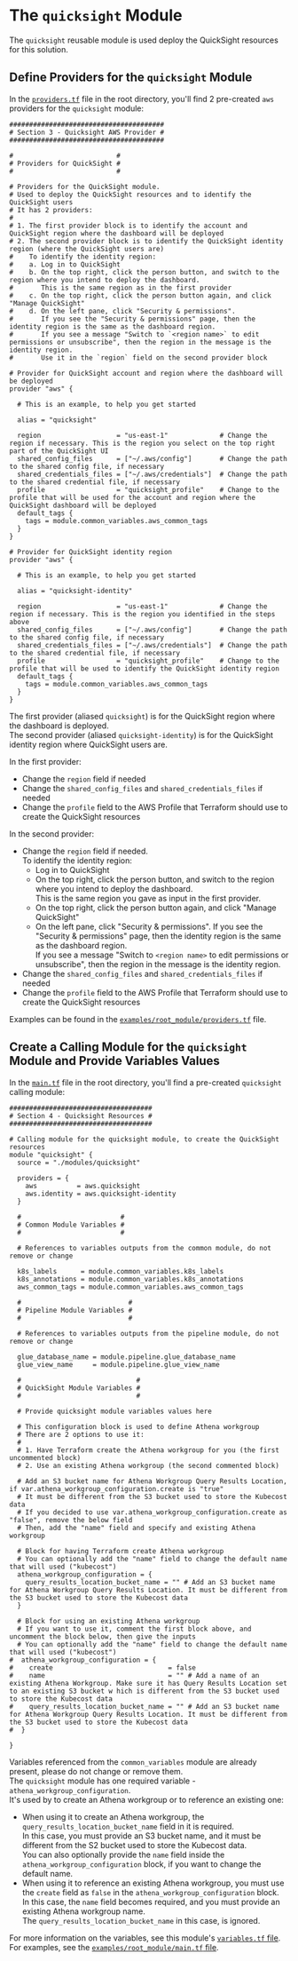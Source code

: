 # The `quicksight` Module

The `quicksight` reusable module is used deploy the QuickSight resources for this solution.

## Define Providers for the `quicksight` Module

In the [`providers.tf`](../../providers.tf) file in the root directory, you'll find 2 pre-created `aws` providers for the `quicksight` module:

    #######################################
    # Section 3 - Quicksight AWS Provider #
    #######################################
    
    #                          #
    # Providers for QuickSight #
    #                          #
    
    # Providers for the QuickSight module.
    # Used to deploy the QuickSight resources and to identify the QuickSight users
    # It has 2 providers:
    #
    # 1. The first provider block is to identify the account and QuickSight region where the dashboard will be deployed
    # 2. The second provider block is to identify the QuickSight identity region (where the QuickSight users are)
    #    To identify the identity region:
    #    a. Log in to QuickSight
    #    b. On the top right, click the person button, and switch to the region where you intend to deploy the dashboard.
    #       This is the same region as in the first provider
    #    c. On the top right, click the person button again, and click "Manage QuickSight"
    #    d. On the left pane, click "Security & permissions".
    #       If you see the "Security & permissions" page, then the identity region is the same as the dashboard region.
    #       If you see a message "Switch to `<region name>` to edit permissions or unsubscribe", then the region in the message is the identity region.
    #       Use it in the `region` field on the second provider block
    
    # Provider for QuickSight account and region where the dashboard will be deployed
    provider "aws" {
    
      # This is an example, to help you get started
    
      alias = "quicksight"
    
      region                   = "us-east-1"             # Change the region if necessary. This is the region you select on the top right part of the QuickSight UI
      shared_config_files      = ["~/.aws/config"]       # Change the path to the shared config file, if necessary
      shared_credentials_files = ["~/.aws/credentials"]  # Change the path to the shared credential file, if necessary
      profile                  = "quicksight_profile"    # Change to the profile that will be used for the account and region where the QuickSight dashboard will be deployed
      default_tags {
        tags = module.common_variables.aws_common_tags
      }
    }
    
    # Provider for QuickSight identity region
    provider "aws" {
    
      # This is an example, to help you get started
    
      alias = "quicksight-identity"
    
      region                   = "us-east-1"             # Change the region if necessary. This is the region you identified in the steps above
      shared_config_files      = ["~/.aws/config"]       # Change the path to the shared config file, if necessary
      shared_credentials_files = ["~/.aws/credentials"]  # Change the path to the shared credential file, if necessary
      profile                  = "quicksight_profile"    # Change to the profile that will be used to identify the QuickSight identity region
      default_tags {
        tags = module.common_variables.aws_common_tags
      }
    }

The first provider (aliased `quicksight`) is for the QuickSight region where the dashboard is deployed.  
The second provider (aliased `quicksight-identity`) is for the QuickSight identity region where QuickSight users are.

In the first provider:
* Change the `region` field if needed
* Change the `shared_config_files` and `shared_credentials_files` if needed
* Change the `profile` field to the AWS Profile that Terraform should use to create the QuickSight resources 

In the second provider:
* Change the `region` field if needed.  
To identify the identity region:
  * Log in to QuickSight
  * On the top right, click the person button, and switch to the region where you intend to deploy the dashboard.  
  This is the same region you gave as input in the first provider.
  * On the top right, click the person button again, and click "Manage QuickSight"
  * On the left pane, click "Security & permissions".
  If you see the "Security & permissions" page, then the identity region is the same as the dashboard region.  
  If you see a message "Switch to `<region name>` to edit permissions or unsubscribe", then the region in the message is the identity region.
* Change the `shared_config_files` and `shared_credentials_files` if needed
* Change the `profile` field to the AWS Profile that Terraform should use to create the QuickSight resources 

Examples can be found in the [`examples/root_module/providers.tf`](../../examples/root_module/providers.tf) file.

## Create a Calling Module for the `quicksight` Module and Provide Variables Values

In the [`main.tf`](../../main.tf) file in the root directory, you'll find a pre-created `quicksight` calling module:

    ####################################
    # Section 4 - Quicksight Resources #
    ####################################
    
    # Calling module for the quicksight module, to create the QuickSight resources
    module "quicksight" {
      source = "./modules/quicksight"
    
      providers = {
        aws          = aws.quicksight
        aws.identity = aws.quicksight-identity
      }
    
      #                         #
      # Common Module Variables #
      #                         #
    
      # References to variables outputs from the common module, do not remove or change
    
      k8s_labels      = module.common_variables.k8s_labels
      k8s_annotations = module.common_variables.k8s_annotations
      aws_common_tags = module.common_variables.aws_common_tags
    
      #                           #
      # Pipeline Module Variables #
      #                           #
    
      # References to variables outputs from the pipeline module, do not remove or change
    
      glue_database_name = module.pipeline.glue_database_name
      glue_view_name     = module.pipeline.glue_view_name
    
      #                             #
      # QuickSight Module Variables #
      #                             #
    
      # Provide quicksight module variables values here
    
      # This configuration block is used to define Athena workgroup
      # There are 2 options to use it:
      #
      # 1. Have Terraform create the Athena workgroup for you (the first uncommented block)
      # 2. Use an existing Athena workgroup (the second commented block)
    
      # Add an S3 bucket name for Athena Workgroup Query Results Location, if var.athena_workgroup_configuration.create is "true"
      # It must be different from the S3 bucket used to store the Kubecost data
      # If you decided to use var.athena_workgroup_configuration.create as "false", remove the below field
      # Then, add the "name" field and specify and existing Athena workgroup
    
      # Block for having Terraform create Athena workgroup
      # You can optionally add the "name" field to change the default name that will used ("kubecost")
      athena_workgroup_configuration = {
        query_results_location_bucket_name = "" # Add an S3 bucket name for Athena Workgroup Query Results Location. It must be different from the S3 bucket used to store the Kubecost data
      }
    
      # Block for using an existing Athena workgroup
      # If you want to use it, comment the first block above, and uncomment the block below, then give the inputs
      # You can optionally add the "name" field to change the default name that will used ("kubecost")
    #  athena_workgroup_configuration = {
    #    create                             = false
    #    name                               = "" # Add a name of an existing Athena Workgroup. Make sure it has Query Results Location set to an existing S3 bucket w hich is different from the S3 bucket used to store the Kubecost data
    #    query_results_location_bucket_name = "" # Add an S3 bucket name for Athena Workgroup Query Results Location. It must be different from the S3 bucket used to store the Kubecost data
    #  }
    
    }

Variables referenced from the `common_variables` module are already present, please do not change or remove them.  
The `quicksight` module has one required variable - `athena_workgroup_configuration`.  
It's used by to create an Athena workgroup or to reference an existing one:  
* When using it to create an Athena workgroup, the `query_results_location_bucket_name` field in it is required.  
In this case, you must provide an S3 bucket name, and it must be different from the S2 bucket used to store the Kubecost data.  
You can also optionally provide the `name` field inside the `athena_workgroup_configuration` block, if you want to change the default name.
* When using it to reference an existing Athena workgroup, you must use the `create` field as `false` in the `athena_workgroup_configuration` block.  
In this case, the `name` field becomes required, and you must provide an existing Athena workgroup name.  
The `query_results_location_bucket_name` in this case, is ignored.

For more information on the variables, see this module's [`variables.tf` file](variables.tf).  
For examples, see the [`examples/root_module/main.tf` file](../../examples/root_module/main.tf).
